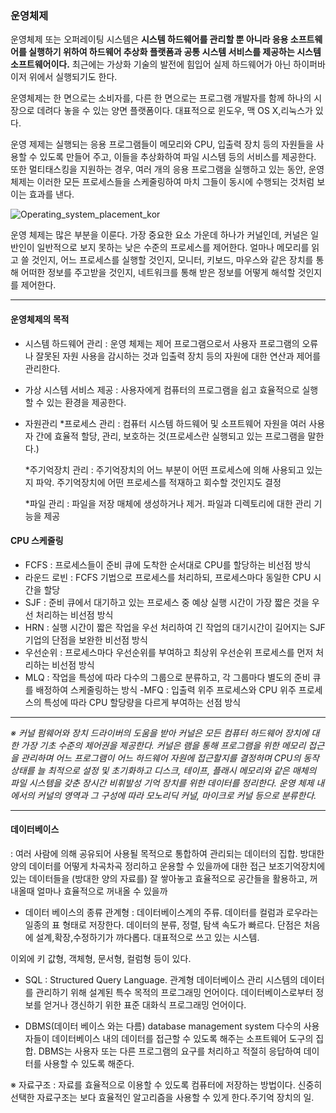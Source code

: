 ### 운영체제

운영체제 또는 오퍼레이팅 시스템은 **시스템 하드웨어를 관리할 뿐 아니라 응용 소프트웨어를 실행하기 위하여 하드웨어 추상화 플랫폼과 공통 시스템 서비스를 제공하는 시스템 소프트웨어이다.** 최근에는 가상화 기술의 발전에 힘입어 실제 하드웨어가 아닌 하이퍼바이저 위에서 실행되기도 한다.

운영체제는 한 면으로는 소비자를, 다른 한 면으로는 프로그램 개발자를 함께 하나의 시장으로 데려다 놓을 수 있는 양면 플랫폼이다. 대표적으로 윈도우, 맥 OS X,리눅스가 있다.

운영 제제는 실행되는 응용 프로그램들이 메모리와 CPU, 입출력 장치 등의 자원들을 사용할 수 있도록 만들어 주고, 이들을 추상화하여 파일 시스템 등의 서비스를 제공한다. 또한 멀티태스킹을 지원하는 경우, 여러 개의 응용 프로그램을 실행하고 있는 동안, 운영 체제는 이러한 모든 프로세스들을 스케줄링하여 마치 그들이 동시에 수행되는 것처럼 보이는 효과를 낸다.

![Operating_system_placement_kor](/assets/Operating_system_placement_kor.png)

운영 체제는 많은 부분을 이룬다. 가장 중요한 요소 가운데 하나가 커널인데, 커널은 일반인이 일반적으로 보지 못하는 낮은 수준의 프로세스를 제어한다. 얼마나 메모리를 읽고 쓸 것인지, 어느 프로세스를 실행할 것인지, 모니터, 키보드, 마우스와 같은 장치를 통해 어떠한 정보를 주고받을 것인지, 네트워크를 통해 받은 정보를 어떻게 해석할 것인지를 제어한다.

---

#### 운영체제의 목적
- 시스템 하드웨어 관리 : 운영 체제는 제어 프로그램으로서 사용자 프로그램의 오류나 잘못된 자원 사용을 감시하는 것과 입출력 장치 등의 자원에 대한 연산과 제어를 관리한다.

- 가상 시스템 서비스 제공 : 사용자에게 컴퓨터의 프로그램을 쉽고 효율적으로 실행할 수 있는 환경을 제공한다.

- 자원관리
  *프로세스 관리 : 컴퓨터 시스템 하드웨어 및 소프트웨어 자원을 여러 사용자 간에 효율적 할당, 관리, 보호하는 것(프로세스란 실행되고 있는 프로그램을 말한다.)

  *주기억장치 관리 : 주기억장치의 어느 부분이 어떤 프로세스에 의해 사용되고 있는지 파악. 주기억장치에 어떤 프로세스를 적재하고 회수할 것인지도 결정

  *파일 관리 : 파일을 저장 매체에 생성하거나 제거. 파일과 디렉토리에 대한 관리 기능을 제공

#### CPU 스케줄링
- FCFS : 프로세스들이 준비 큐에 도착한 순서대로 CPU를 할당하는 비선점 방식
- 라운드 로빈 : FCFS 기법으로 프로세스를 처리하되, 프로세스마다 동일한 CPU 시간을 할당
- SJF : 준비 큐에서 대기하고 있는 프로세스 중 예상 실행 시간이 가장 짧은 것을 우선 처리하는 비선점 방식
- HRN : 실행 시간이 짧은 작업을 우선 처리하여 긴 작업의 대기시간이 길어지는 SJF 기업의 단점을 보완한 비선점 방식
- 우선순위 : 프로세스마다 우선순위를 부여하고 최상위 우선순위 프로세스를 먼저 처리하는 비선점 방식
- MLQ : 작업을 특성에 따라 다수의 그룹으로 분류하고, 각 그룹마다 별도의 준비 큐를 배정하여 스케줄링하는 방식
-MFQ : 입출력 위주 프로세스와 CPU 위주 프로세스의 특성에 따라 CPU 할당량을 다르게 부여하는 선점 방식

---

_※ 커널
펌웨어와 장치 드라이버의 도움을 받아 커널은 모든 컴퓨터 하드웨어 장치에 대한 가장 기초 수준의 제어권을 제공한다. 커널은 램을 통해 프로그램을 위한 메모리 접근을 관리하며 어느 프로그램이 어느 하드웨어 자원에 접근할지를 결정하며 CPU의 동작 상태를 늘 최적으로 설정 및 초기화하고 디스크, 테이프, 플래시 메모리와 같은 매체의 파일 시스템을 갖춘 장시간 비휘발성 기억 장치를 위한 데이터를 정리한다. 운영 체제 내에서의 커널의 영역과 그 구성에 따라 모노리딕 커널, 마이크로 커널 등으로 분류한다._



---

#### 데이터베이스
: 여러 사람에 의해 공유되어 사용될 목적으로 통합하여 관리되는 데이터의 집합.
방대한 양의 데이터를 어떻게 차곡차곡 정리하고 운용할 수 있을까에 대한 접근
보조기억장치에 있는 데이터들을 (방대한 양의 자료를) 잘 쌓아놓고 효율적으로 공간들을 활용하고, 꺼내올때 얼마나 효율적으로 꺼내올 수 있을까

- 데이터 베이스의 종류
관계형 : 데이터베이스계의 주류. 데이터를 컬럼과 로우라는 일종의 표 형태로 저장한다. 데이터의 분류, 정렬, 탐색 속도가 빠르다. 단점은 처음에 설계,확장,수정하기가 까다롭다. 대표적으로 쓰고 있는 시스템.

이외에 키 값형, 객체형, 문서형, 컬럼형 등이 있다.

- SQL : Structured Query Language. 관계형 데이터베이스 관리 시스템의 데이터를 관리하기 위해 설계된 특수 목적의 프로그래밍 언어이다. 데이터베이스로부터 정보를 얻거나 갱신하기 위한 표준 대화식 프로그래밍 언어이다.

- DBMS(데이터 베이스 와는 다름)
database management system
다수의 사용자들이 데이터베이스 내의 데이터를 접근할 수 있도록 해주는 소프트웨어 도구의 집합. DBMS는 사용자 또는 다른 프로그램의 요구를 처리하고 적절히 응답하여 데이터를 사용할 수 있도록 해준다.


※ 자료구조 : 자료를 효율적으로 이용할 수 있도록 컴퓨터에 저장하는 방법이다. 신중히 선택한 자료구조는 보다 효율적인 알고리즘을 사용할 수 있게 한다.주기억 장치의 일.
